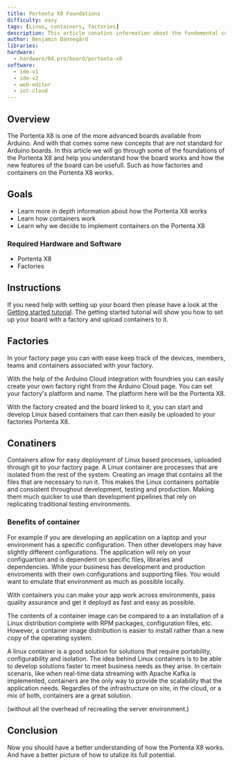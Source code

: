 ```yaml
---
title: Portenta X8 Foundations
difficulty: easy
tags: [Linux, containers, factories]
description: This article conatins information about the fundemental concepts of the Portenta X8
author: Benjamin Dannegård
libraries:
hardware:
  - hardware/04.pro/board/portenta-x8
software:
  - ide-v1
  - ide-v2
  - web-editor
  - iot-cloud
---
```


## Overview

The Portenta X8 is one of the more advanced boards available from Arduino. And with that comes some new concepts that are not standard for Arduino boards. In this article we will go through some of the foundations of the Portenta X8 and help you understand how the board works and how the new features of the board can be usefull. Such as how factories and containers on the Portenta X8 works.

## Goals

- Learn more in depth information about how the Portenta X8 works
- Learn how containers work
- Learn why we decide to implement containers on the Portenta X8

### Required Hardware and Software

-   Portenta X8
-   Factories

## Instructions

If you need help with setting up your board then please have a look at the [Getting started tutorial](). The getting started tutorial will show you how to set up your board with a factory and upload containers to it.

## Factories

In your factory page you can with ease keep track of the devices, members, teams and containers associated with your factory. 

With the help of the Arduino Cloud integration with foundries you can easily create your own factory right from the Arduino Cloud page. You can set your factory's platform and name. The platform here will be the Portenta X8.

With the factory created and the board linked to it, you can start and develop Linux based containers that can then easily be uploaded to your factories Portenta X8.

## Conatiners

Containers allow for easy deployment of Linux based processes, uploaded through git to your factory page. A Linux container are processes that are isolated from the rest of the system. Creating an image that contains all the files that are necessary to run it. This makes the Linux containers portable and consistent throughout development, testing and production. Making them much quicker to use than development pipelines that rely on replicating traditional testing environments.

### Benefits of container

For example if you are developing an application on a laptop and your environment has a specific configuration. Then other developers may have slightly different configurations. The application will rely on your configuartion and is dependent on specific files, libraries and dependencies. While your business has development and production enviroments with their own configurations and supporting files. You would want to emulate that environment as much as possible locally.

With containers you can make your app work across environments, pass quality assurance and get it deployd as fast and easy as possible.

The contents of a container image can be compared to a an installation of a Linux distribution complete with RPM packages, configuration files, etc. However, a container image distribution is easier to install rather than a new copy of the operating system.

A linux container is a good solution for solutions that require portability, configurability and isolation. The idea behind Linux containers is to be able to develop solutions faster to meet business needs as they arise. In certain scenaris, like when real-time data streaming with Apache Kafka is implemented, containers are the only way to provide the scalability that the application needs. Regardles of the infrastructure on site, in the cloud, or a mix of both, containers are a great solution. 

(without all the overhead of recreating the server environment.) 

## Conclusion

Now you should have a better understanding of how the Portenta X8 works. And have a better picture of how to utalize its full potential.
